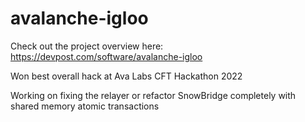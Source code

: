 # avalanche-igloo

Check out the project overview here: https://devpost.com/software/avalanche-igloo

Won best overall hack at Ava Labs CFT Hackathon 2022

Working on fixing the relayer or refactor SnowBridge completely with shared memory atomic transactions
